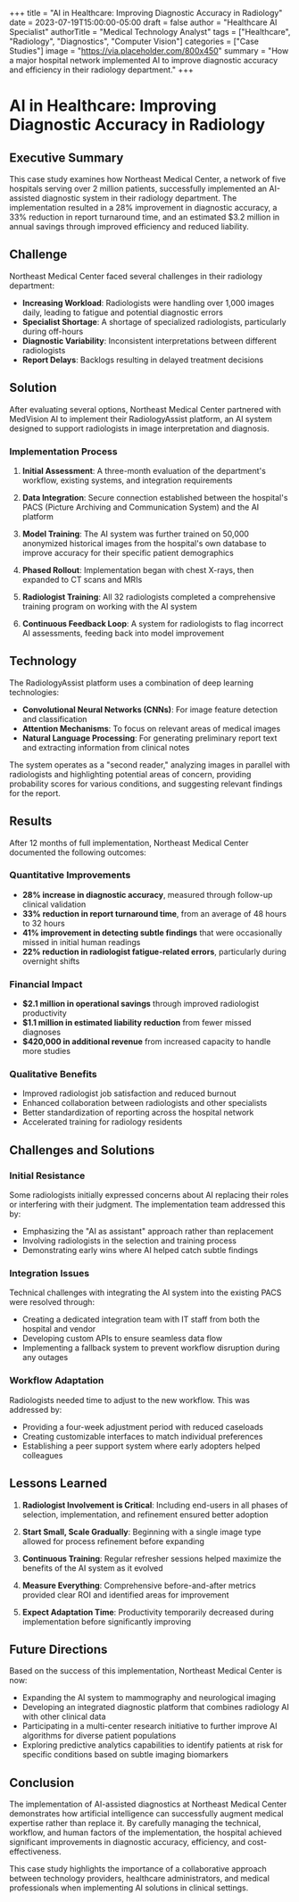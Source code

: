 +++
title = "AI in Healthcare: Improving Diagnostic Accuracy in Radiology"
date = 2023-07-19T15:00:00-05:00
draft = false
author = "Healthcare AI Specialist"
authorTitle = "Medical Technology Analyst"
tags = ["Healthcare", "Radiology", "Diagnostics", "Computer Vision"]
categories = ["Case Studies"]
image = "https://via.placeholder.com/800x450"
summary = "How a major hospital network implemented AI to improve diagnostic accuracy and efficiency in their radiology department."
+++

# AI in Healthcare: Improving Diagnostic Accuracy in Radiology

## Executive Summary

This case study examines how Northeast Medical Center, a network of five hospitals serving over 2 million patients, successfully implemented an AI-assisted diagnostic system in their radiology department. The implementation resulted in a 28% improvement in diagnostic accuracy, a 33% reduction in report turnaround time, and an estimated $3.2 million in annual savings through improved efficiency and reduced liability.

## Challenge

Northeast Medical Center faced several challenges in their radiology department:

- **Increasing Workload**: Radiologists were handling over 1,000 images daily, leading to fatigue and potential diagnostic errors
- **Specialist Shortage**: A shortage of specialized radiologists, particularly during off-hours
- **Diagnostic Variability**: Inconsistent interpretations between different radiologists
- **Report Delays**: Backlogs resulting in delayed treatment decisions

## Solution

After evaluating several options, Northeast Medical Center partnered with MedVision AI to implement their RadiologyAssist platform, an AI system designed to support radiologists in image interpretation and diagnosis.

### Implementation Process

1. **Initial Assessment**: A three-month evaluation of the department's workflow, existing systems, and integration requirements

2. **Data Integration**: Secure connection established between the hospital's PACS (Picture Archiving and Communication System) and the AI platform

3. **Model Training**: The AI system was further trained on 50,000 anonymized historical images from the hospital's own database to improve accuracy for their specific patient demographics

4. **Phased Rollout**: Implementation began with chest X-rays, then expanded to CT scans and MRIs

5. **Radiologist Training**: All 32 radiologists completed a comprehensive training program on working with the AI system

6. **Continuous Feedback Loop**: A system for radiologists to flag incorrect AI assessments, feeding back into model improvement

## Technology

The RadiologyAssist platform uses a combination of deep learning technologies:

- **Convolutional Neural Networks (CNNs)**: For image feature detection and classification
- **Attention Mechanisms**: To focus on relevant areas of medical images
- **Natural Language Processing**: For generating preliminary report text and extracting information from clinical notes

The system operates as a "second reader," analyzing images in parallel with radiologists and highlighting potential areas of concern, providing probability scores for various conditions, and suggesting relevant findings for the report.

## Results

After 12 months of full implementation, Northeast Medical Center documented the following outcomes:

### Quantitative Improvements

- **28% increase in diagnostic accuracy**, measured through follow-up clinical validation
- **33% reduction in report turnaround time**, from an average of 48 hours to 32 hours
- **41% improvement in detecting subtle findings** that were occasionally missed in initial human readings
- **22% reduction in radiologist fatigue-related errors**, particularly during overnight shifts

### Financial Impact

- **$2.1 million in operational savings** through improved radiologist productivity
- **$1.1 million in estimated liability reduction** from fewer missed diagnoses
- **$420,000 in additional revenue** from increased capacity to handle more studies

### Qualitative Benefits

- Improved radiologist job satisfaction and reduced burnout
- Enhanced collaboration between radiologists and other specialists
- Better standardization of reporting across the hospital network
- Accelerated training for radiology residents

## Challenges and Solutions

### Initial Resistance

Some radiologists initially expressed concerns about AI replacing their roles or interfering with their judgment. The implementation team addressed this by:

- Emphasizing the "AI as assistant" approach rather than replacement
- Involving radiologists in the selection and training process
- Demonstrating early wins where AI helped catch subtle findings

### Integration Issues

Technical challenges with integrating the AI system into the existing PACS were resolved through:

- Creating a dedicated integration team with IT staff from both the hospital and vendor
- Developing custom APIs to ensure seamless data flow
- Implementing a fallback system to prevent workflow disruption during any outages

### Workflow Adaptation

Radiologists needed time to adjust to the new workflow. This was addressed by:

- Providing a four-week adjustment period with reduced caseloads
- Creating customizable interfaces to match individual preferences
- Establishing a peer support system where early adopters helped colleagues

## Lessons Learned

1. **Radiologist Involvement is Critical**: Including end-users in all phases of selection, implementation, and refinement ensured better adoption

2. **Start Small, Scale Gradually**: Beginning with a single image type allowed for process refinement before expanding

3. **Continuous Training**: Regular refresher sessions helped maximize the benefits of the AI system as it evolved

4. **Measure Everything**: Comprehensive before-and-after metrics provided clear ROI and identified areas for improvement

5. **Expect Adaptation Time**: Productivity temporarily decreased during implementation before significantly improving

## Future Directions

Based on the success of this implementation, Northeast Medical Center is now:

- Expanding the AI system to mammography and neurological imaging
- Developing an integrated diagnostic platform that combines radiology AI with other clinical data
- Participating in a multi-center research initiative to further improve AI algorithms for diverse patient populations
- Exploring predictive analytics capabilities to identify patients at risk for specific conditions based on subtle imaging biomarkers

## Conclusion

The implementation of AI-assisted diagnostics at Northeast Medical Center demonstrates how artificial intelligence can successfully augment medical expertise rather than replace it. By carefully managing the technical, workflow, and human factors of the implementation, the hospital achieved significant improvements in diagnostic accuracy, efficiency, and cost-effectiveness.

This case study highlights the importance of a collaborative approach between technology providers, healthcare administrators, and medical professionals when implementing AI solutions in clinical settings.